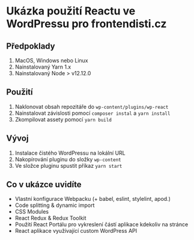 # Ukázka použití Reactu ve WordPressu pro frontendisti.cz

## Předpoklady

1. MacOS, Windows nebo Linux
2. Nainstalovaný Yarn 1.x
3. Nainstalovaný Node > v12.12.0

## Použití

1. Naklonovat obsah repozitáře do `wp-content/plugins/wp-react`
2. Nainstalovat závislosti pomocí `composer instal` a `yarn install`
3. Zkompilovat assety pomocí `yarn build`

## Vývoj

1. Instalace čistého WordPressu na lokální URL
2. Nakopírování pluginu do složky `wp-content`
3. Ve složce pluginu spustit příkaz `yarn start`

## Co v ukázce uvidíte

* Vlastní konfigurace Webpacku (+ babel, eslint, stylelint, apod.)
* Code splitting & dynamic import
* CSS Modules
* React Redux & Redux Toolkit
* Použití React Portálu pro vykreslení částí aplikace kdekoliv na stránce
* React aplikace využívající custom WordPress API
